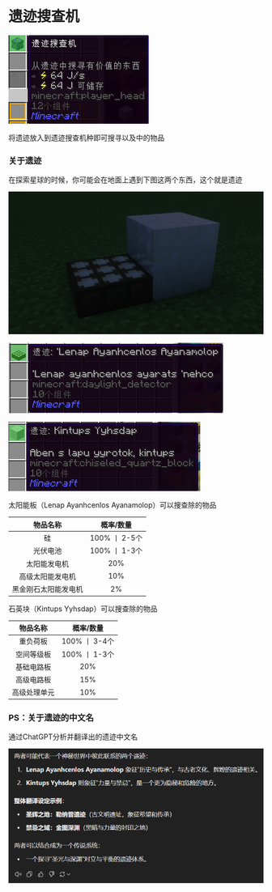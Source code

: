 # 遗迹搜查机

![遗迹搜查机](image/18-1.png)

将遗迹放入到遗迹搜查机种即可搜寻以及中的物品

### 关于遗迹

在探索星球的时候，你可能会在地面上遇到下图这两个东西，这个就是遗迹

![遗迹实物图](image/18-4.png)

![18-2](image/18-2.png)

![18-3](image/18-3.png)

太阳能板（Lenap Ayanhcenlos Ayanamolop）可以搜查除的物品

|       物品名称       |   概率/数量   |
| :------------------: | :-----------: |
|          硅          | 100% 丨 2-5个 |
|       光伏电池       | 100% 丨 1-3个 |
|     太阳能发电机     |      20%      |
|   高级太阳能发电机   |      10%      |
| 黑金刚石太阳能发电机 |      2%       |

石英块（Kintups Yyhsdap）可以搜查除的物品

|   物品名称   |   概率/数量   |
| :----------: | :-----------: |
|   重负荷板   | 100% 丨 3-4个 |
|  空间等级板  | 100% 丨 1-3个 |
|  基础电路板  |      20%      |
|  高级电路板  |      15%      |
| 高级处理单元 |      10%      |

### PS：关于遗迹的中文名

通过ChatGPT分析并翻译出的遗迹中文名

![通过ChatGPT分析获得的遗迹中文名](image/18-5.png)
